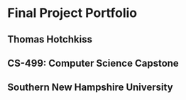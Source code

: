 # Final Project Portfolio
## Thomas Hotchkiss
## CS-499: Computer Science Capstone
## Southern New Hampshire University